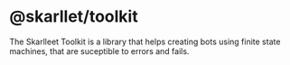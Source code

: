 # @skarllet/toolkit

The Skarlleet Toolkit is a library that helps creating bots using finite state machines, that are suceptible to errors and fails.